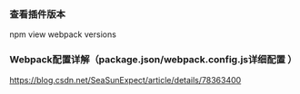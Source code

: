 ### 查看插件版本
npm view webpack versions

### Webpack配置详解（package.json/webpack.config.js详细配置 ）
https://blog.csdn.net/SeaSunExpect/article/details/78363400

### 














